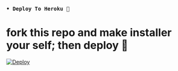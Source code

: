### `• Deploy To Heroku 🚀`

# fork this repo and make installer your self; then deploy 🔩️
[![Deploy](https://www.herokucdn.com/deploy/button.svg)](https://heroku.com/deploy?template=https://github.com/SL-Alpha-X/temp_bot_9)
